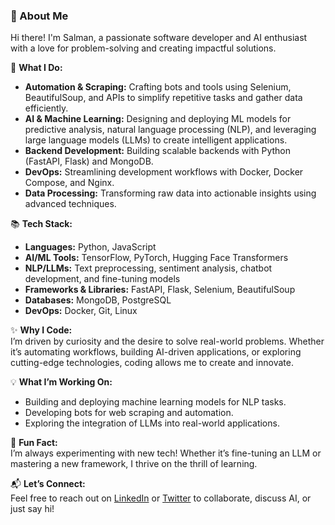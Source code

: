 ### 👋 About Me

Hi there! I'm Salman, a passionate software developer and AI enthusiast with a love for problem-solving and creating impactful solutions.  

🔧 **What I Do:**  
- **Automation & Scraping:** Crafting bots and tools using Selenium, BeautifulSoup, and APIs to simplify repetitive tasks and gather data efficiently.  
- **AI & Machine Learning:** Designing and deploying ML models for predictive analysis, natural language processing (NLP), and leveraging large language models (LLMs) to create intelligent applications.  
- **Backend Development:** Building scalable backends with Python (FastAPI, Flask) and MongoDB.  
- **DevOps:** Streamlining development workflows with Docker, Docker Compose, and Nginx.  
- **Data Processing:** Transforming raw data into actionable insights using advanced techniques.  

📚 **Tech Stack:**  
- **Languages:** Python, JavaScript  
- **AI/ML Tools:** TensorFlow, PyTorch, Hugging Face Transformers  
- **NLP/LLMs:** Text preprocessing, sentiment analysis, chatbot development, and fine-tuning models  
- **Frameworks & Libraries:** FastAPI, Flask, Selenium, BeautifulSoup  
- **Databases:** MongoDB, PostgreSQL  
- **DevOps:** Docker, Git, Linux  

✨ **Why I Code:**  
I’m driven by curiosity and the desire to solve real-world problems. Whether it’s automating workflows, building AI-driven applications, or exploring cutting-edge technologies, coding allows me to create and innovate.  

💡 **What I’m Working On:**  
- Building and deploying machine learning models for NLP tasks.  
- Developing bots for web scraping and automation.  
- Exploring the integration of LLMs into real-world applications.  

🌟 **Fun Fact:**  
I’m always experimenting with new tech! Whether it’s fine-tuning an LLM or mastering a new framework, I thrive on the thrill of learning.  

📬 **Let’s Connect:**  
Feel free to reach out on [LinkedIn](#https://www.linkedin.com/in/salmanhossain96/) or [Twitter](#https://x.com/SalmanTCM) to collaborate, discuss AI, or just say hi!  
